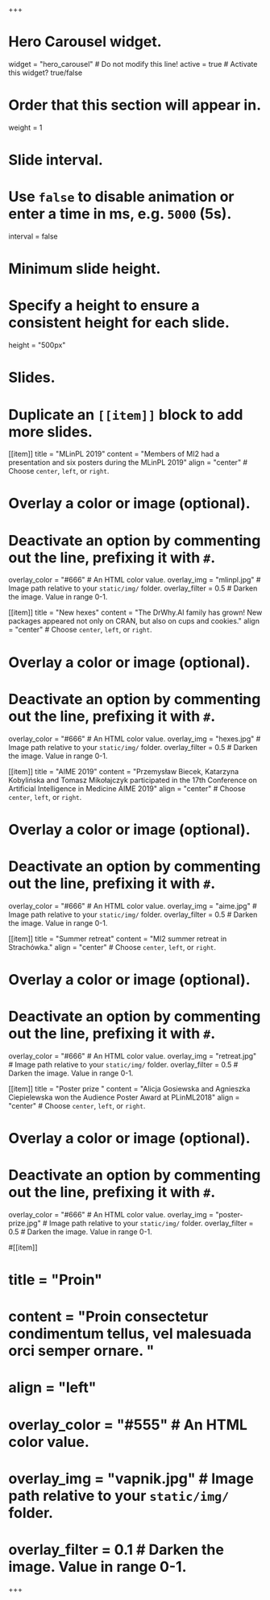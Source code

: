 +++
# Hero Carousel widget.
widget = "hero_carousel"  # Do not modify this line!
active = true  # Activate this widget? true/false

# Order that this section will appear in.
weight = 1

# Slide interval.
# Use `false` to disable animation or enter a time in ms, e.g. `5000` (5s).
interval = false

# Minimum slide height.
# Specify a height to ensure a consistent height for each slide.
height = "500px"

# Slides.
# Duplicate an `[[item]]` block to add more slides.
[[item]]
  title = "MLinPL 2019"
  content = "Members of MI2 had a presentation and six posters during the MLinPL 2019"
  align = "center"  # Choose `center`, `left`, or `right`.

  # Overlay a color or image (optional).
  #   Deactivate an option by commenting out the line, prefixing it with `#`.
  overlay_color = "#666"  # An HTML color value.
  overlay_img = "mlinpl.jpg"  # Image path relative to your `static/img/` folder.
  overlay_filter = 0.5  # Darken the image. Value in range 0-1.

[[item]]
  title = "New hexes"
  content = "The DrWhy.AI family has grown! New packages appeared not only on CRAN, but also on cups and cookies."
  align = "center"  # Choose `center`, `left`, or `right`.

  # Overlay a color or image (optional).
  #   Deactivate an option by commenting out the line, prefixing it with `#`.
  overlay_color = "#666"  # An HTML color value.
  overlay_img = "hexes.jpg"  # Image path relative to your `static/img/` folder.
  overlay_filter = 0.5  # Darken the image. Value in range 0-1.

[[item]]
  title = "AIME 2019"
  content = "Przemysław Biecek, Katarzyna Kobylińska and Tomasz Mikołajczyk participated in the 17th Conference on Artificial Intelligence in Medicine AIME 2019"
  align = "center"  # Choose `center`, `left`, or `right`.

  # Overlay a color or image (optional).
  #   Deactivate an option by commenting out the line, prefixing it with `#`.
  overlay_color = "#666"  # An HTML color value.
  overlay_img = "aime.jpg"  # Image path relative to your `static/img/` folder.
  overlay_filter = 0.5  # Darken the image. Value in range 0-1.

[[item]]
  title = "Summer retreat"
  content = "MI2 summer retreat in Strachówka."
  align = "center"  # Choose `center`, `left`, or `right`.

  # Overlay a color or image (optional).
  #   Deactivate an option by commenting out the line, prefixing it with `#`.
  overlay_color = "#666"  # An HTML color value.
  overlay_img = "retreat.jpg"  # Image path relative to your `static/img/` folder.
  overlay_filter = 0.5  # Darken the image. Value in range 0-1.

[[item]]
  title = "Poster prize "
  content = "Alicja Gosiewska and Agnieszka Ciepielewska won the Audience Poster Award at PLinML2018"
  align = "center"  # Choose `center`, `left`, or `right`.

  # Overlay a color or image (optional).
  #   Deactivate an option by commenting out the line, prefixing it with `#`.
  overlay_color = "#666"  # An HTML color value.
  overlay_img = "poster-prize.jpg"  # Image path relative to your `static/img/` folder.
  overlay_filter = 0.5  # Darken the image. Value in range 0-1.
  
#[[item]]
#  title = "Proin"
#  content = "Proin consectetur condimentum tellus, vel malesuada orci semper ornare. "
#  align = "left"
#
#  overlay_color = "#555"  # An HTML color value.
#  overlay_img = "vapnik.jpg"  # Image path relative to your `static/img/` folder.
#  overlay_filter = 0.1 # Darken the image. Value in range 0-1.

+++
